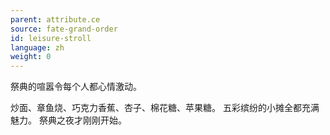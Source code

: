 ```yaml
---
parent: attribute.ce
source: fate-grand-order
id: leisure-stroll
language: zh
weight: 0
---
```


祭典的喧嚣令每个人都心情激动。

炒面、章鱼烧、巧克力香蕉、杏子、棉花糖、苹果糖。
五彩缤纷的小摊全都充满魅力。
祭典之夜才刚刚开始。
